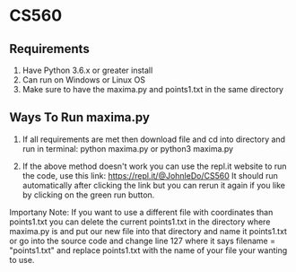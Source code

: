 # CS560

## Requirements
1. Have Python 3.6.x or greater install
2. Can run on Windows or Linux OS
3. Make sure to have the maxima.py and points1.txt in the same directory

## Ways To Run maxima.py
1. If all requirements are met then download file and cd into directory and run in terminal:
python maxima.py or python3 maxima.py

2. If the above method doesn't work you can use the repl.it website to run the code, use this link: https://repl.it/@JohnleDo/CS560
It should run automatically after clicking the link but you can rerun it again if you like by clicking on the green run button.

Importany Note: If you want to use a different file with coordinates than points1.txt you can delete the current points1.txt in the directory where maxima.py is and put our new file into that directory and name it points1.txt or go into the source code and change line 127 where it says filename = "points1.txt" and replace points1.txt with the name of your file your wanting to use. 